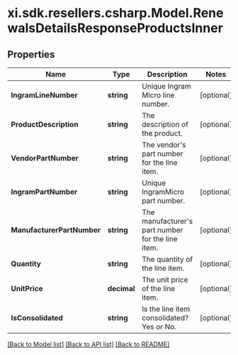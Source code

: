 # xi.sdk.resellers.csharp.Model.RenewalsDetailsResponseProductsInner

## Properties

Name | Type | Description | Notes
------------ | ------------- | ------------- | -------------
**IngramLineNumber** | **string** | Unique Ingram Micro line number. | [optional] 
**ProductDescription** | **string** | The description of the product. | [optional] 
**VendorPartNumber** | **string** | The vendor&#39;s part number for the line item. | [optional] 
**IngramPartNumber** | **string** | Unique IngramMicro part number. | [optional] 
**ManufacturerPartNumber** | **string** | The manufacturer&#39;s part number for the line item. | [optional] 
**Quantity** | **string** | The quantity of the line item. | [optional] 
**UnitPrice** | **decimal** | The unit price of the line item. | [optional] 
**IsConsolidated** | **string** | Is the line item consolidated? Yes or No. | [optional] 

[[Back to Model list]](../README.md#documentation-for-models) [[Back to API list]](../README.md#documentation-for-api-endpoints) [[Back to README]](../README.md)

